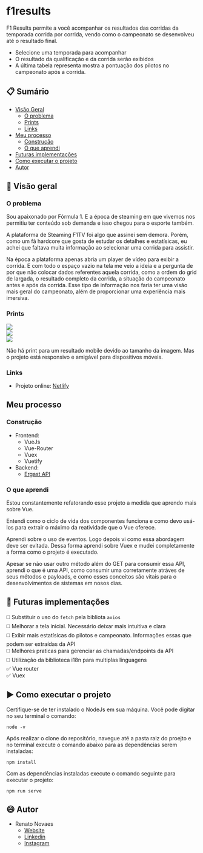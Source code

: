 # f1results

F1 Results permite a você acompanhar os resultados das corridas da temporada corrida por corrida, vendo como o campeonato se desenvolveu até o resultado final.

* Selecione uma temporada para acompanhar
* O resultado da qualificação e da corrida serão exibidos
* A última tabela representa mostra a pontuação dos pilotos no campeonato após a corrida.

## :clipboard: Sumário

- [Visão Geral](#visao-geral)
  - [O problema](#o-problema)
  - [Prints](#prints)
  - [Links](#link)
- [Meu processo](#meu-processo)
  - [Construção](#construcao)
  - [O que aprendi](#o-que-aprendi)
- [Futuras implementações](#futuras-implementacoes)
- [Como executar o projeto](#como-executar-o-projeto)
- [Autor](#autor)

## :telescope: Visão geral

### O problema

Sou apaixonado por Fórmula 1. E a época de steaming em que vivemos nos permitiu ter conteúdo sob demanda e isso chegou para o esporte também.  
  
A plataforma de Steaming F1TV foi algo que assinei sem demora. Porém, como um fã hardcore que gosta de estudar os detalhes e estatísicas, eu achei que faltava muita informação ao selecionar uma corrida para assistir.  
  
Na época a plataforma apenas abria um player de vídeo para exibir a corrida. E com todo o espaço vazio na tela me veio a ideia e a pergunta de por que não colocar dados referentes aquela corrida, como a ordem do grid de largada, o resultado completo da corrida, a situação do campeonato antes e após da corrida. Esse tipo de informação nos faria ter uma visão mais geral do campeonato, além de proporcionar uma experiência mais imersiva.  
  
### Prints  
  
![](./src/assets/screenshots/desktop-home.png)  
![](./src/assets/screenshots/desktop-result.png)  
![](./src/assets/screenshots/mobile-home.png)  
    
Não há print para um resultado mobile devido ao tamanho da imagem. Mas o projeto está responsivo e amigável para dispositivos móveis.
### Links
 
- Projeto online: [Netlify](https://infallible-thompson-af8456.netlify.app/)  
  
## Meu processo  
  
### Construção  
  
- Frontend:  
  - VueJs 
  - Vue-Router
  - Vuex
  - Vuetify
- Backend: 
  - [Ergast API](http://ergast.com/mrd/)

### O que aprendi

Estou constantemente refatorando esse projeto a medida que aprendo mais sobre Vue.  

Entendi como o ciclo de vida dos componentes funciona e como devo usá-los para extrair o máximo da reatividade que o Vue oferece.  
  
Aprendi sobre o uso de eventos. Logo depois vi como essa abordagem deve ser evitada. Dessa forma aprendi sobre Vuex e mudei completamente a forma como o projeto é executado.  
  
Apesar se não usar outro método além do GET para consumir essa API, aprendi o que é uma API, como consumir uma corretamente atráves de seus métodos e payloads, e como esses conceitos são vitais para o desenvolvimentos de sistemas em nosos dias.  
  

## :satellite: Futuras implementações

:white_medium_square: Substituir o uso do `fetch` pela bibliota `axios`  
:white_medium_square: Melhorar a tela inicial. Necessário deixar mais intuitiva e clara  
:white_medium_square: Exibir mais estatísicas do pilotos e campeonato. Informações essas que podem ser extraídas da API  
:white_medium_square: Melhores praticas para gerenciar as chamadas/endpoints da API  
:white_medium_square: Utilização da biblioteca i18n para multiplas linguagens  
:white_check_mark: Vue router  
:white_check_mark: Vuex

## :arrow_forward: Como executar o projeto

Certifique-se de ter instalado o NodeJs em sua máquina. Você pode digitar no seu terminal o comando: 
```
node -v
```
Após realizar o clone do repositório, navegue até a pasta raiz do proejto e no terminal execute o comando abaixo para as dependências serem instaladas:

```
npm install
```
  
Com as dependências instaladas execute o comando seguinte para executar o projeto:
```
npm run serve
```
  
## :smile: Autor  
  
- Renato Novaes
  - [Website](https://www.renatonovaes.dev)  
  - [Linkedin](https://www.linkedin.com/in/renatonovaes49)
  - [Instagram](https://www.instagram.com/novaes_r)
